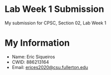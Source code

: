 # Lab Week 1 Submission

My submission for CPSC, Section 02, Lab Week 1

# My Information

* Name: Eric Siqueiros
* CWID: 886213164
* Email: erices2020@csu.fullerton.edu
